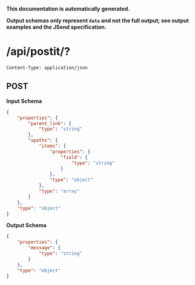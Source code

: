 **This documentation is automatically generated.**

**Output schemas only represent `data` and not the full output; see output examples and the JSend specification.**

# /api/postit/?

    Content-Type: application/json

## POST


**Input Schema**
```json
{
    "properties": {
        "parent_link": {
            "type": "string"
        },
        "xpaths": {
            "items": {
                "properties": {
                    "field": {
                        "type": "string"
                    }
                },
                "type": "object"
            },
            "type": "array"
        }
    },
    "type": "object"
}
```



**Output Schema**
```json
{
    "properties": {
        "message": {
            "type": "string"
        }
    },
    "type": "object"
}
```




